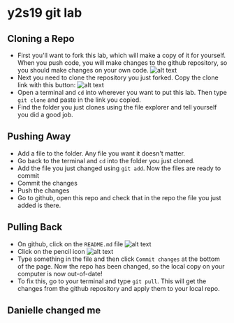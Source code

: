 # y2s19 git lab
## Cloning a Repo
- First you'll want to fork this lab, which will make a copy of it for yourself. When you push code, you will make changes to the github repository, so you should make changes on your own code.
![alt text](fork.png)
- Next you need to clone the repository you just forked. Copy the clone link with this button:
![alt text](clone.png)
- Open a terminal and `cd` into wherever you want to put this lab. Then type `git clone` and paste in the link you copied.
- Find the folder you just clones using the file explorer and tell yourself you did a good job.
## Pushing Away
- Add a file to the folder. Any file you want it doesn't matter.
- Go back to the terminal and `cd` into the folder you just cloned. 
- Add the file you just changed using `git add`. Now the files are ready to commit
- Commit the changes
- Push the changes
- Go to github, open this repo and check that in the repo the file you just added is there.
## Pulling Back
- On github, click on the `README.md` file
![alt text](edit.png)
- Click on the pencil icon
![alt text](pencil.png)
- Type something in the file and then click `Commit changes` at the bottom of the page. Now the repo has been changed, so the local copy on your computer is now out-of-date!
- To fix this, go to your terminal and type `git pull`. This will get the changes from the github repository and apply them to your local repo.
## Danielle changed me
